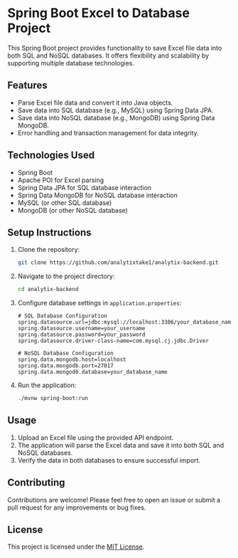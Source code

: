 
# Spring Boot Excel to Database Project

This Spring Boot project provides functionality to save Excel file data into both SQL and NoSQL databases. It offers flexibility and scalability by supporting multiple database technologies.

## Features

- Parse Excel file data and convert it into Java objects.
- Save data into SQL database (e.g., MySQL) using Spring Data JPA.
- Save data into NoSQL database (e.g., MongoDB) using Spring Data MongoDB.
- Error handling and transaction management for data integrity.

## Technologies Used

- Spring Boot
- Apache POI for Excel parsing
- Spring Data JPA for SQL database interaction
- Spring Data MongoDB for NoSQL database interaction
- MySQL (or other SQL database)
- MongoDB (or other NoSQL database)

## Setup Instructions

1. Clone the repository:

   ```bash
   git clone https://github.com/analytixtake1/analytix-backend.git
   ```

2. Navigate to the project directory:

   ```bash
   cd analytix-backend
   ```

3. Configure database settings in `application.properties`:

   ```properties
   # SQL Database Configuration
   spring.datasource.url=jdbc:mysql://localhost:3306/your_database_name
   spring.datasource.username=your_username
   spring.datasource.password=your_password
   spring.datasource.driver-class-name=com.mysql.cj.jdbc.Driver

   # NoSQL Database Configuration
   spring.data.mongodb.host=localhost
   spring.data.mongodb.port=27017
   spring.data.mongodb.database=your_database_name
   ```

4. Run the application:

   ```bash
   ./mvnw spring-boot:run
   ```

## Usage

1. Upload an Excel file using the provided API endpoint.
2. The application will parse the Excel data and save it into both SQL and NoSQL databases.
3. Verify the data in both databases to ensure successful import.



## Contributing

Contributions are welcome! Please feel free to open an issue or submit a pull request for any improvements or bug fixes.

## License

This project is licensed under the [MIT License](LICENSE).
